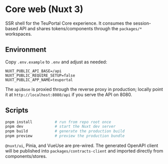 # Core web (Nuxt 3)

SSR shell for the TeuPortal Core experience. It consumes the session-based API and shares tokens/components through the `packages/*` workspaces.

## Environment

Copy `.env.example` to `.env` and adjust as needed:

```
NUXT_PUBLIC_API_BASE=/api
NUXT_PUBLIC_REQUIRE_SETUP=false
NUXT_PUBLIC_APP_NAME=teuportal
```

The `apiBase` is proxied through the reverse proxy in production; locally point it at `http://localhost:8080/api` if you serve the API on 8080.

## Scripts

```bash
pnpm install          # run from repo root once
pnpm dev              # start the Nuxt dev server
pnpm build            # generate the production build
pnpm preview          # preview the production bundle
```

`@nuxt/ui`, Pinia, and VueUse are pre-wired. The generated OpenAPI client will be published into `packages/contracts-client` and imported directly from components/stores.
